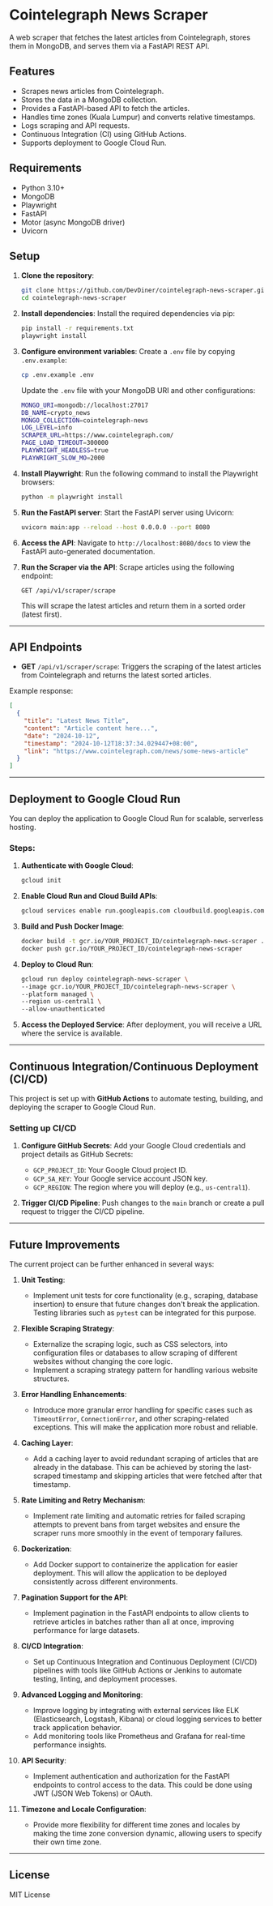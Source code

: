 # Cointelegraph News Scraper

A web scraper that fetches the latest articles from Cointelegraph, stores them in MongoDB, and serves them via a FastAPI REST API.

## Features
- Scrapes news articles from Cointelegraph.
- Stores the data in a MongoDB collection.
- Provides a FastAPI-based API to fetch the articles.
- Handles time zones (Kuala Lumpur) and converts relative timestamps.
- Logs scraping and API requests.
- Continuous Integration (CI) using GitHub Actions.
- Supports deployment to Google Cloud Run.

## Requirements

- Python 3.10+
- MongoDB
- Playwright
- FastAPI
- Motor (async MongoDB driver)
- Uvicorn

## Setup

1. **Clone the repository**:
    ```bash
    git clone https://github.com/DevDiner/cointelegraph-news-scraper.git
    cd cointelegraph-news-scraper
    ```

2. **Install dependencies**:
    Install the required dependencies via pip:
    ```bash
    pip install -r requirements.txt
    playwright install
    ```

3. **Configure environment variables**:
    Create a `.env` file by copying `.env.example`:
    ```bash
    cp .env.example .env
    ```
    Update the `.env` file with your MongoDB URI and other configurations:
    ```bash
    MONGO_URI=mongodb://localhost:27017
    DB_NAME=crypto_news
    MONGO_COLLECTION=cointelegraph-news
    LOG_LEVEL=info
    SCRAPER_URL=https://www.cointelegraph.com/
    PAGE_LOAD_TIMEOUT=300000
    PLAYWRIGHT_HEADLESS=true
    PLAYWRIGHT_SLOW_MO=2000
    ```

4. **Install Playwright**:
    Run the following command to install the Playwright browsers:
    ```bash
    python -m playwright install
    ```

5. **Run the FastAPI server**:
    Start the FastAPI server using Uvicorn:
    ```bash
    uvicorn main:app --reload --host 0.0.0.0 --port 8080
    ```

6. **Access the API**:
    Navigate to `http://localhost:8080/docs` to view the FastAPI auto-generated documentation.

7. **Run the Scraper via the API**:
    Scrape articles using the following endpoint:
    ```
    GET /api/v1/scraper/scrape
    ```
    This will scrape the latest articles and return them in a sorted order (latest first).

---

## API Endpoints

- **GET** `/api/v1/scraper/scrape`: Triggers the scraping of the latest articles from Cointelegraph and returns the latest sorted articles.
  
Example response:
```json
[
  {
    "title": "Latest News Title",
    "content": "Article content here...",
    "date": "2024-10-12",
    "timestamp": "2024-10-12T18:37:34.029447+08:00",
    "link": "https://www.cointelegraph.com/news/some-news-article"
  }
]
```

---

## Deployment to Google Cloud Run

You can deploy the application to Google Cloud Run for scalable, serverless hosting.

### Steps:

1. **Authenticate with Google Cloud**:
    ```bash
    gcloud init
    ```

2. **Enable Cloud Run and Cloud Build APIs**:
    ```bash
    gcloud services enable run.googleapis.com cloudbuild.googleapis.com
    ```

3. **Build and Push Docker Image**:
    ```bash
    docker build -t gcr.io/YOUR_PROJECT_ID/cointelegraph-news-scraper .
    docker push gcr.io/YOUR_PROJECT_ID/cointelegraph-news-scraper
    ```

4. **Deploy to Cloud Run**:
    ```bash
    gcloud run deploy cointelegraph-news-scraper \
    --image gcr.io/YOUR_PROJECT_ID/cointelegraph-news-scraper \
    --platform managed \
    --region us-central1 \
    --allow-unauthenticated
    ```

5. **Access the Deployed Service**:
    After deployment, you will receive a URL where the service is available.

---

## Continuous Integration/Continuous Deployment (CI/CD)

This project is set up with **GitHub Actions** to automate testing, building, and deploying the scraper to Google Cloud Run.

### Setting up CI/CD

1. **Configure GitHub Secrets**:
   Add your Google Cloud credentials and project details as GitHub Secrets:
   - `GCP_PROJECT_ID`: Your Google Cloud project ID.
   - `GCP_SA_KEY`: Your Google service account JSON key.
   - `GCP_REGION`: The region where you will deploy (e.g., `us-central1`).

2. **Trigger CI/CD Pipeline**:
   Push changes to the `main` branch or create a pull request to trigger the CI/CD pipeline.

---

## Future Improvements

The current project can be further enhanced in several ways:

1. **Unit Testing**: 
   - Implement unit tests for core functionality (e.g., scraping, database insertion) to ensure that future changes don't break the application. Testing libraries such as `pytest` can be integrated for this purpose.

2. **Flexible Scraping Strategy**:
   - Externalize the scraping logic, such as CSS selectors, into configuration files or databases to allow scraping of different websites without changing the core logic.
   - Implement a scraping strategy pattern for handling various website structures.

3. **Error Handling Enhancements**:
   - Introduce more granular error handling for specific cases such as `TimeoutError`, `ConnectionError`, and other scraping-related exceptions. This will make the application more robust and reliable.
   
4. **Caching Layer**:
   - Add a caching layer to avoid redundant scraping of articles that are already in the database. This can be achieved by storing the last-scraped timestamp and skipping articles that were fetched after that timestamp.

5. **Rate Limiting and Retry Mechanism**:
   - Implement rate limiting and automatic retries for failed scraping attempts to prevent bans from target websites and ensure the scraper runs more smoothly in the event of temporary failures.

6. **Dockerization**:
   - Add Docker support to containerize the application for easier deployment. This will allow the application to be deployed consistently across different environments.

7. **Pagination Support for the API**:
   - Implement pagination in the FastAPI endpoints to allow clients to retrieve articles in batches rather than all at once, improving performance for large datasets.

8. **CI/CD Integration**:
   - Set up Continuous Integration and Continuous Deployment (CI/CD) pipelines with tools like GitHub Actions or Jenkins to automate testing, linting, and deployment processes.

9. **Advanced Logging and Monitoring**:
   - Improve logging by integrating with external services like ELK (Elasticsearch, Logstash, Kibana) or cloud logging services to better track application behavior.
   - Add monitoring tools like Prometheus and Grafana for real-time performance insights.

10. **API Security**:
    - Implement authentication and authorization for the FastAPI endpoints to control access to the data. This could be done using JWT (JSON Web Tokens) or OAuth.

11. **Timezone and Locale Configuration**:
    - Provide more flexibility for different time zones and locales by making the time zone conversion dynamic, allowing users to specify their own time zone.

---

## License

MIT License